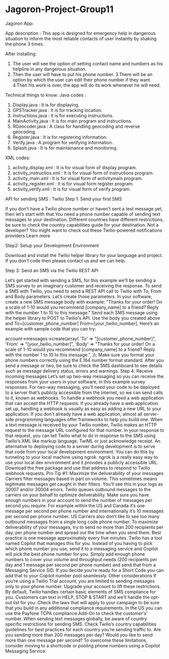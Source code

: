 # Jagoron-Project-Group11
Jagoron App:

App description : 
This app is designed for emergency help in dangerous situation to inform the most reliable contacts of user instantly by shaking the phone 3 times.


After Installing:
1. The user will see the option of setting contact name and numbers  as his helpline in any dangerous situation.
2. Then the user will have to put  his phone number.
3.There will be an option by which the user can edit their  phone number if they want.
4.Then his work is over, the app will do its work whenever he will need. 



Technical things to know:
Java codes :

 
1.	Display.java : It is for displaying.
2.	GPSTracker.java : It is for tracking location.
3.	Instructions.java : It is for executing instructions.
4.	MainActivity.java : It is for main program and instructions.
5.	RGeocoder.java : A class for handling geocoding and reverse geocoding.
6.	Register.java : It is for registering information.
7.	Verify.java : A program for verifying information.
8.	Splash.java : It is for maintainance and monitoring.


XML codes:
1.	activity_display.xml : It is for visual form of display program.
2.	activity_instructios.xml : It is for visual form of instructions program.
3.	activity_main.xml : It is for visual form of activitymain program.
4.	activity_register.xml : It is for visual form register program.
5.	activity_verify.xml : It is for visual form of verify program.

API for sending SMS : Twilio
Step 1: Send your first SMS

If you don’t have a Twilio phone number or haven’t sent a test message yet, then let’s start with that.You need a phone number capable of sending text messages to your destination. Different countries have different restrictions, be sure to check the country capabilities guide for your destination.
Not a developer? You might want to check out these Twilio-powered notifications providers.Learn more

Step2: Setup your Development Environment

Download and install the Twilio helper library for your language and project. If you don’t code then please contact us and we can help.

Step 3: Send an SMS via the Twilio REST API

Let’s get started with sending a SMS, for this example we’ll be sending a SMS survey to an imaginary customer and receiving the response.
To send a SMS with Twilio, you need to send a REST API call to Twilio with To, From and Body parameters. Let’s create those parameters.
In your software, create a new SMS message body with example: "Thanks for your order! On a scale of 1-10 would you recommend [company_name] to a friend? Reply with the number 1 to 10 to this message."
Send each SMS message using the helper library to POST to Twilio's API. Use the body you created above and To=[customer_phone_number] From=[your_twilio_number].
Here’s an example with sample code that you can try:
<?php
// this line loads the library
require('/path/to/twilio-php/Services/Twilio.php');
$account_sid = '[AccountSID]';
$auth_token = '[AuthToken]';
$client = new Services_Twilio($account_sid, $auth_token);
$client->account->messages->create(array(
   'To' => "[customer_phone_number]",
   'From' => "[your_twilio_number]",
   'Body' => "Thanks for your order! On a scale of 1-10 would you recommend [company_name] to a friend? Reply with the number 1 to 10 to this message.", 
));


Make sure you format your phone numbers correctly using the E.164 number format standard.
After you send a message or two, be sure to check the SMS dashboard to see details such as message delivery status, errors and warnings.
Step 4: Receive incoming messages

Let’s set up two-way messaging so you can receive the responses from your users in your software, in this example survey responses.
For two-way messaging, you’ll need your code to be deployed to a server that’s publicly accessible from the internet, so we can send calls to it, known as webhooks.
To handle a webhook you need a web application that can accept the HTTP requests. If you already have a web application set up, handling a webhook is usually as easy as adding a new URL to your application. If you don't already have a web application, almost all server-side programming languages offer frameworks to help you build one.
When a text message is received by your Twilio number, Twilio makes an HTTP request to the message URL configured for that number. In your response to that request, you can tell Twilio what to do in response to the SMS using Twilio’s XML like markup language, TwiML or just acknowledge receipt.
An alternative to deploying code to a server during development is to serve that code from your local development environment. You can do this by tunneling to your local machine using ngrok. ngrok is a really easy way to use your local dev environment and it provides a publicly accessible URL. Download the free package and use that address to respond to Twilio webhook requests.
Pro Tip #1: Maximize the deliverability of your messages

Carriers filter messages based in part on volume. This sometimes means legitimate messages get caught in their filters. You’ll see this in your logs as 30007 and/or 30004 errors.
Twilio queues outbound messages to the carriers on your behalf to optimize deliverability. Make sure you have enough numbers in your account to send the number of messages per second you require. For example within the US and Canada it’s one message per second per phone number and internationally it’s 10 messages per second per phone number.
US Carriers also don’t like to see too many outbound messages from a single long code phone number. To maximize deliverability of your messages, try to send no more than 200 recipients per day, per phone number and spread out the time when you send them. Best practice is one message approximately every five minutes.
Twilio has a tool named Copilot that manages this for you. Instead of you having to pick which phone number you use, send it to a messaging service and Copilot will pick the best phone number for you.
Simply add enough phone numbers to cover your volume and throughput needs (200 recipients per day and 1 message per second per phone number) and send that from a Messaging Service SID. If you decide you’re ready for a Short Code you can add that to your Copilot number pool seamlessly.
Other considerations

If you’re using a Twilio Trial account, you are limited to sending messages only to your phone number. Upgrade your account to lift these restrictions.
By default, Twilio handles certain basic elements of SMS compliance for you. Customers can text in HELP, STOP & START and we’ll handle the opt-out list for you. Check the laws that will apply to your campaign to be sure that you build in any additional compliance requirements. In the US you can use the Payfone TCPA compliance Add-On to check the customer's’ number.
When sending text messages globally, be aware of country specific restrictions for sending SMS. Check Twilio’s country capabilities guidelines for best practices for each country you’re sending traffic to.
Are you sending more than 200 messages per day? Would you like to send more than one message per second? To overcome these limitations, consider moving to a shortcode or pooling phone numbers using a Copilot Messaging Service.




